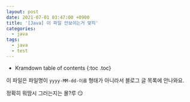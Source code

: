 ```yaml
---
layout: post
date: 2021-07-01 03:47:00 +0900
title: '[Java] 이 파일 안보이는거 맞지'
categories:
  - java
tags:
  - java
  - test
---
```


* Kramdown table of contents
{:toc .toc}

이 파일은 파일명이 `yyyy-MM-dd-이름` 형태가 아니라서 블로그 글 목록에 안나와요.

정확히 뭐땀시 그러는지는 몰?루 😏
